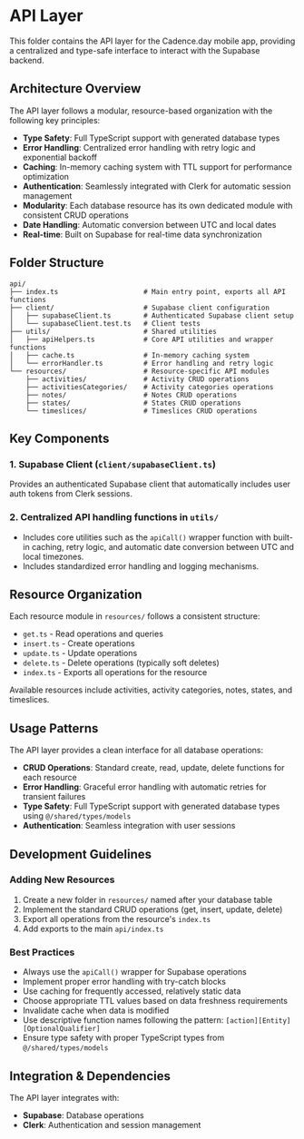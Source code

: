 # API Layer

This folder contains the API layer for the Cadence.day mobile app, providing a centralized and type-safe interface to interact with the Supabase backend.

## Architecture Overview

The API layer follows a modular, resource-based organization with the following key principles:

- **Type Safety**: Full TypeScript support with generated database types
- **Error Handling**: Centralized error handling with retry logic and exponential backoff
- **Caching**: In-memory caching system with TTL support for performance optimization
- **Authentication**: Seamlessly integrated with Clerk for automatic session management
- **Modularity**: Each database resource has its own dedicated module with consistent CRUD operations
- **Date Handling**: Automatic conversion between UTC and local dates
- **Real-time**: Built on Supabase for real-time data synchronization

## Folder Structure

```
api/
├── index.ts                     # Main entry point, exports all API functions
├── client/                      # Supabase client configuration
│   ├── supabaseClient.ts        # Authenticated Supabase client setup
│   └── supabaseClient.test.ts   # Client tests
├── utils/                       # Shared utilities
│   ├── apiHelpers.ts            # Core API utilities and wrapper functions
│   ├── cache.ts                 # In-memory caching system
│   └── errorHandler.ts          # Error handling and retry logic
└── resources/                   # Resource-specific API modules
    ├── activities/              # Activity CRUD operations
    ├── activitiesCategories/    # Activity categories operations
    ├── notes/                   # Notes CRUD operations
    ├── states/                  # States CRUD operations
    └── timeslices/              # Timeslices CRUD operations
```

## Key Components

### 1. Supabase Client (`client/supabaseClient.ts`)
Provides an authenticated Supabase client that automatically includes user auth tokens from Clerk sessions.

### 2. Centralized API handling functions in `utils/`
- Includes core utilities such as the `apiCall()` wrapper function with built-in caching, retry logic, and automatic date conversion between UTC and local timezones.
- Includes standardized error handling and logging mechanisms.

## Resource Organization

Each resource module in `resources/` follows a consistent structure:
- `get.ts` - Read operations and queries
- `insert.ts` - Create operations
- `update.ts` - Update operations  
- `delete.ts` - Delete operations (typically soft deletes)
- `index.ts` - Exports all operations for the resource

Available resources include activities, activity categories, notes, states, and timeslices.

## Usage Patterns

The API layer provides a clean interface for all database operations:

- **CRUD Operations**: Standard create, read, update, delete functions for each resource
- **Error Handling**: Graceful error handling with automatic retries for transient failures
- **Type Safety**: Full TypeScript support with generated database types using `@/shared/types/models`
- **Authentication**: Seamless integration with user sessions

## Development Guidelines

### Adding New Resources
1. Create a new folder in `resources/` named after your database table
2. Implement the standard CRUD operations (get, insert, update, delete)
3. Export all operations from the resource's `index.ts`
4. Add exports to the main `api/index.ts`

### Best Practices
- Always use the `apiCall()` wrapper for Supabase operations
- Implement proper error handling with try-catch blocks
- Use caching for frequently accessed, relatively static data
- Choose appropriate TTL values based on data freshness requirements
- Invalidate cache when data is modified
- Use descriptive function names following the pattern: `[action][Entity][OptionalQualifier]`
- Ensure type safety with proper TypeScript types from `@/shared/types/models`

## Integration & Dependencies

The API layer integrates with:
- **Supabase**: Database operations
- **Clerk**: Authentication and session management